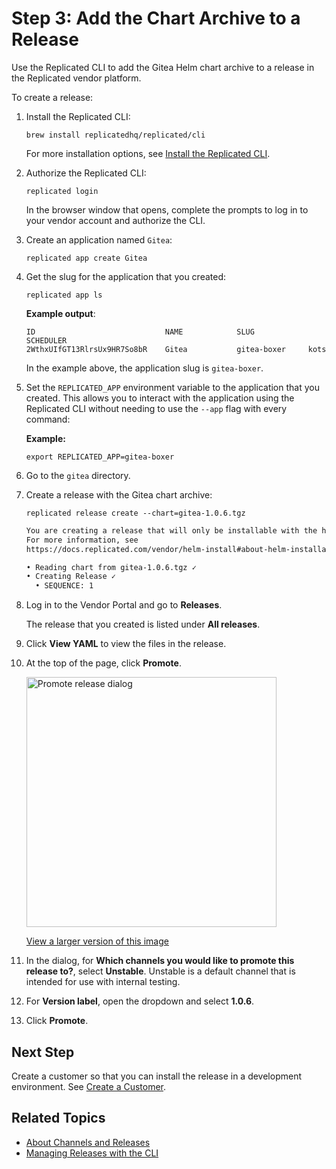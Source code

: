 # Step 3: Add the Chart Archive to a Release

Use the Replicated CLI to add the Gitea Helm chart archive to a release in the Replicated vendor platform.

To create a release:

1. Install the Replicated CLI:

   ```
   brew install replicatedhq/replicated/cli
   ```
   For more installation options, see [Install the Replicated CLI](/reference/replicated-cli-installing).

1. Authorize the Replicated CLI:

   ```
   replicated login
   ```
   In the browser window that opens, complete the prompts to log in to your vendor account and authorize the CLI.

1. Create an application named `Gitea`:

   ```
   replicated app create Gitea
   ```

1. Get the slug for the application that you created:

   ```
   replicated app ls
   ```
   **Example output**:
   ```
   ID                             NAME            SLUG            SCHEDULER
   2WthxUIfGT13RlrsUx9HR7So8bR    Gitea           gitea-boxer     kots
   ```
   In the example above, the application slug is `gitea-boxer`.

1. Set the `REPLICATED_APP` environment variable to the application that you created. This allows you to interact with the application using the Replicated CLI without needing to use the `--app` flag with every command:

   **Example:**

   ```
   export REPLICATED_APP=gitea-boxer
   ```

1. Go to the `gitea` directory.

1. Create a release with the Gitea chart archive:

   ```
   replicated release create --chart=gitea-1.0.6.tgz
   ```
   ```bash
   You are creating a release that will only be installable with the helm CLI.
   For more information, see
   https://docs.replicated.com/vendor/helm-install#about-helm-installations-with-replicated

   • Reading chart from gitea-1.0.6.tgz ✓
   • Creating Release ✓
     • SEQUENCE: 1
   ```

1. Log in to the Vendor Portal and go to **Releases**.

    The release that you created is listed under **All releases**.

1. Click **View YAML** to view the files in the release.

1. At the top of the page, click **Promote**.

   <img alt="Promote release dialog" src="/images/release-promote.png" width="400px"/>

   [View a larger version of this image](/images/release-promote.png) 

1. In the dialog, for **Which channels you would like to promote this release to?**, select **Unstable**. Unstable is a default channel that is intended for use with internal testing.

1. For **Version label**, open the dropdown and select **1.0.6**.

1. Click **Promote**.


## Next Step

Create a customer so that you can install the release in a development environment. See [Create a Customer](tutorial-preflight-helm-create-customer).

## Related Topics

* [About Channels and Releases](/vendor/releases-about)
* [Managing Releases with the CLI](/vendor/releases-creating-cli)